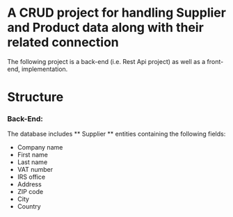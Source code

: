 # A CRUD project for handling Supplier and Product data along with their related connection

The following project is a back-end (i.e. Rest Api project) as well as a front-end, implementation.

# Structure

### Back-End:

The database includes ** Supplier ** entities containing the following fields:
* Company name
* First name
* Last name
* VAT number
* IRS office
* Address
* ZIP code
* City
* Country

